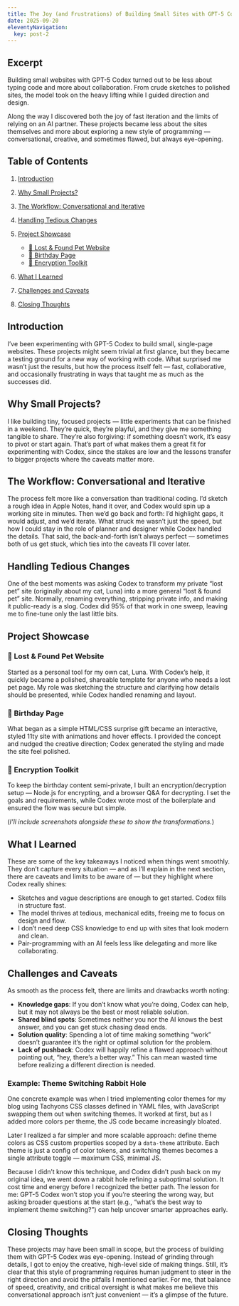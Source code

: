 ```yaml
---
title: The Joy (and Frustrations) of Building Small Sites with GPT-5 Codex
date: 2025-09-20
eleventyNavigation:
  key: post-2
---
```


## Excerpt

Building small websites with GPT-5 Codex turned out to be less about typing code and more about collaboration. From crude sketches to polished sites, the model took on the heavy lifting while I guided direction and design.

Along the way I discovered both the joy of fast iteration and the limits of relying on an AI partner. These projects became less about the sites themselves and more about exploring a new style of programming — conversational, creative, and sometimes flawed, but always eye-opening.

## Table of Contents

1. [Introduction](#introduction)
2. [Why Small Projects?](#why-small-projects)
3. [The Workflow: Conversational and Iterative](#the-workflow-conversational-and-iterative)
4. [Handling Tedious Changes](#handling-tedious-changes)
5. [Project Showcase](#project-showcase)

   * [🐾 Lost & Found Pet Website](#-lost--found-pet-website)
   * [🎂 Birthday Page](#-birthday-page)
   * [🔐 Encryption Toolkit](#-encryption-toolkit)
6. [What I Learned](#what-i-learned)
7. [Challenges and Caveats](#challenges-and-caveats)
8. [Closing Thoughts](#closing-thoughts)

## Introduction

I’ve been experimenting with GPT-5 Codex to build small, single-page websites. These projects might seem trivial at first glance, but they became a testing ground for a new way of working with code. What surprised me wasn’t just the results, but how the process itself felt — fast, collaborative, and occasionally frustrating in ways that taught me as much as the successes did.

## Why Small Projects?

I like building tiny, focused projects — little experiments that can be finished in a weekend. They’re quick, they’re playful, and they give me something tangible to share. They’re also forgiving: if something doesn’t work, it’s easy to pivot or start again. That’s part of what makes them a great fit for experimenting with Codex, since the stakes are low and the lessons transfer to bigger projects where the caveats matter more.

## The Workflow: Conversational and Iterative

The process felt more like a conversation than traditional coding. I’d sketch a rough idea in Apple Notes, hand it over, and Codex would spin up a working site in minutes. Then we’d go back and forth: I’d highlight gaps, it would adjust, and we’d iterate. What struck me wasn’t just the speed, but how I could stay in the role of planner and designer while Codex handled the details. That said, the back-and-forth isn’t always perfect — sometimes both of us get stuck, which ties into the caveats I’ll cover later.

## Handling Tedious Changes

One of the best moments was asking Codex to transform my private “lost pet” site (originally about my cat, Luna) into a more general “lost & found pet” site. Normally, renaming everything, stripping private info, and making it public-ready is a slog. Codex did 95% of that work in one sweep, leaving me to fine-tune only the last little bits.

## Project Showcase

### 🐾 Lost & Found Pet Website

Started as a personal tool for my own cat, Luna. With Codex’s help, it quickly became a polished, shareable template for anyone who needs a lost pet page. My role was sketching the structure and clarifying how details should be presented, while Codex handled renaming and layout.

### 🎂 Birthday Page

What began as a simple HTML/CSS surprise gift became an interactive, styled 11ty site with animations and hover effects. I provided the concept and nudged the creative direction; Codex generated the styling and made the site feel polished.

### 🔐 Encryption Toolkit

To keep the birthday content semi-private, I built an encryption/decryption setup — Node.js for encrypting, and a browser Q\&A for decrypting. I set the goals and requirements, while Codex wrote most of the boilerplate and ensured the flow was secure but simple.

(*I’ll include screenshots alongside these to show the transformations.*)

## What I Learned

These are some of the key takeaways I noticed when things went smoothly. They don’t capture every situation — and as I’ll explain in the next section, there are caveats and limits to be aware of — but they highlight where Codex really shines:

* Sketches and vague descriptions are enough to get started. Codex fills in structure fast.
* The model thrives at tedious, mechanical edits, freeing me to focus on design and flow.
* I don’t need deep CSS knowledge to end up with sites that look modern and clean.
* Pair-programming with an AI feels less like delegating and more like collaborating.

## Challenges and Caveats

As smooth as the process felt, there are limits and drawbacks worth noting:

* **Knowledge gaps**: If you don’t know what you’re doing, Codex can help, but it may not always be the best or most reliable solution.
* **Shared blind spots**: Sometimes neither you nor the AI knows the best answer, and you can get stuck chasing dead ends.
* **Solution quality**: Spending a lot of time making something “work” doesn’t guarantee it’s the right or optimal solution for the problem.
* **Lack of pushback**: Codex will happily refine a flawed approach without pointing out, “hey, there’s a better way.” This can mean wasted time before realizing a different direction is needed.

### Example: Theme Switching Rabbit Hole

One concrete example was when I tried implementing color themes for my blog using Tachyons CSS classes defined in YAML files, with JavaScript swapping them out when switching themes. It worked at first, but as I added more colors per theme, the JS code became increasingly bloated.

Later I realized a far simpler and more scalable approach: define theme colors as CSS custom properties scoped by a `data-theme` attribute. Each theme is just a config of color tokens, and switching themes becomes a single attribute toggle — maximum CSS, minimal JS.

Because I didn’t know this technique, and Codex didn’t push back on my original idea, we went down a rabbit hole refining a suboptimal solution. It cost time and energy before I recognized the better path. The lesson for me: GPT-5 Codex won’t stop you if you’re steering the wrong way, but asking broader questions at the start (e.g., “what’s the best way to implement theme switching?”) can help uncover smarter approaches early.

## Closing Thoughts

These projects may have been small in scope, but the process of building them with GPT-5 Codex was eye-opening. Instead of grinding through details, I got to enjoy the creative, high-level side of making things. Still, it’s clear that this style of programming requires human judgment to steer in the right direction and avoid the pitfalls I mentioned earlier. For me, that balance of speed, creativity, and critical oversight is what makes me believe this conversational approach isn’t just convenient — it’s a glimpse of the future.

